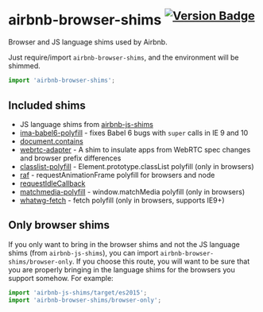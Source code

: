 # airbnb-browser-shims <sup>[![Version Badge][2]][1]</sup>

Browser and JS language shims used by Airbnb.

Just require/import `airbnb-browser-shims`, and the environment will be shimmed.

```js
import 'airbnb-browser-shims';
```

## Included shims

 - JS language shims from [airbnb-js-shims](https://github.com/airbnb/js-shims)
 - [ima-babel6-polyfill](https://www.npmjs.com/package/ima-babel6-polyfill) - fixes Babel 6 bugs with `super` calls in IE 9 and 10
 - [document.contains](https://developer.mozilla.org/en/docs/Web/API/Node/contains)
 - [webrtc-adapter](https://www.npmjs.com/package/webrtc-adapter) - A shim to insulate apps from WebRTC spec changes and browser prefix differences
 - [classlist-polyfill](https://www.npmjs.com/package/classlist-polyfill) - Element.prototype.classList polyfill (only in browsers)
 - [raf](https://www.npmjs.com/package/raf) - requestAnimationFrame polyfill for browsers and node
 - [requestIdleCallback](https://www.npmjs.com/package/ric-shim)
 - [matchmedia-polyfill](https://github.com/paulirish/matchMedia.js/) - window.matchMedia polyfill (only in browsers)
 - [whatwg-fetch](https://github.com/github/fetch) - fetch polyfill (only in browsers, supports IE9+)

## Only browser shims

If you only want to bring in the browser shims and not the JS language shims
(from `airbnb-js-shims`), you can import `airbnb-browser-shims/browser-only`. If
you choose this route, you will want to be sure that you are properly bringing
in the language shims for the browsers you support somehow. For example:

```js
import 'airbnb-js-shims/target/es2015';
import 'airbnb-browser-shims/browser-only';
```

[1]: https://npmjs.org/package/airbnb-browser-shims
[2]: http://versionbadg.es/airbnb/browser-shims.svg
